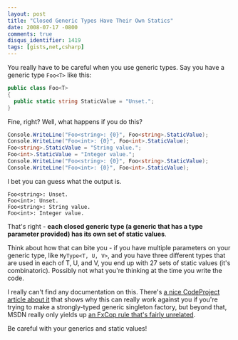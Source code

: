 ```yaml
---
layout: post
title: "Closed Generic Types Have Their Own Statics"
date: 2008-07-17 -0800
comments: true
disqus_identifier: 1419
tags: [gists,net,csharp]
---
```

You really have to be careful when you use generic types. Say you have a
generic type `Foo<T>` like this:

```csharp
public class Foo<T>
{
  public static string StaticValue = "Unset.";
}
```

Fine, right? Well, what happens if you do this?

```csharp
Console.WriteLine("Foo<string>: {0}", Foo<string>.StaticValue);
Console.WriteLine("Foo<int>: {0}", Foo<int>.StaticValue);
Foo<string>.StaticValue = "String value.";
Foo<int>.StaticValue = "Integer value.";
Console.WriteLine("Foo<string>: {0}", Foo<string>.StaticValue);
Console.WriteLine("Foo<int>: {0}", Foo<int>.StaticValue);
```

I bet you can guess what the output is.

```
Foo<string>: Unset.
Foo<int>: Unset.
Foo<string>: String value.
Foo<int>: Integer value.
```

That's right - **each closed generic type (a generic that has a type
parameter provided) has its own set of static values**.

Think about how that can bite you - if you have multiple parameters on
your generic type, like `MyType<T, U, V>`, and you have three different
types that are used in each of T, U, and V, you end up with 27 sets of
static values (it's combinatoric). Possibly not what you're thinking at
the time you write the code.

I really can't find any documentation on this. There's [a nice
CodeProject article about
it](http://www.codeproject.com/KB/cs/GenericStatic.aspx) that shows why
this can really work against you if you're trying to make a
strongly-typed generic singleton factory, but beyond that, MSDN really
only yields up [an FxCop rule that's fairly
unrelated](http://msdn.microsoft.com/en-us/library/ms182139.aspx).

Be careful with your generics and static values!

